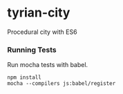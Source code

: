 # tyrian-city

Procedural city with ES6

### Running Tests

Run mocha tests with babel.

```
npm install
mocha --compilers js:babel/register
```
